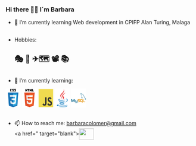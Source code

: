 ### Hi there  👋👋 I´m Barbara

- 🌱 I’m currently learning Web development in CPIFP Alan Turing, Malaga

##

- Hobbies: <h2> 🎭 🤿 ✈🗺 📽 📚 </h2>

##

- 🌱 I’m currently learning:

<img src="https://raw.githubusercontent.com/devicons/devicon/master/icons/css3/css3-original-wordmark.svg" alt="css3" width="40" height="50">
<img src="https://raw.githubusercontent.com/devicons/devicon/master/icons/html5/html5-original-wordmark.svg" alt="html5" width="40" height="50">
<img src="https://raw.githubusercontent.com/devicons/devicon/master/icons/javascript/javascript-original.svg" alt="javascript" width="40" height="50">
<img src="https://raw.githubusercontent.com/devicons/devicon/master/icons/java/java-original.svg" alt="java" width="40" height="50">
<img src="https://raw.githubusercontent.com/devicons/devicon/master/icons/mysql/mysql-original-wordmark.svg" alt="mysql" width="40" height="50">

 ##

- 📫 How to reach me: barbaracolomer@gmail.com    
<a href=" target="blank"><img align="center" src="https://raw.githubusercontent.com/rahuldkjain/github-profile-readme-generator/master/src/images/icons/Social/linked-in-alt.svg" alt="" height="30" width="40" /></a>


##

